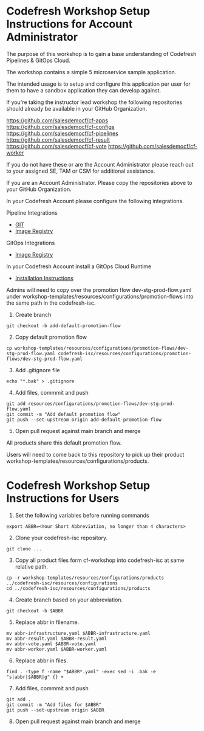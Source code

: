 # Codefresh Workshop Setup Instructions for Account Administrator

The purpose of this workshop is to gain a base understanding of Codefresh Pipelines & GitOps Cloud.

The workshop contains a simple 5 microservice sample application.

The intended usage is to setup and configure this application per user for them to have a sandbox application they can develop against.

If you're taking the instructor lead workshop the following repositories should already be available in your GitHub Organization.

https://github.com/salesdemocf/cf-apps
https://github.com/salesdemocf/cf-configs
https://github.com/salesdemocf/cf-pipelines
https://github.com/salesdemocf/cf-result
https://github.com/salesdemocf/cf-vote
https://github.com/salesdemocf/cf-worker

If you do not have these or are the Account Administrator please reach out to your assigned SE, TAM or CSM for additional assistance.

If you are an Account Administrator.  Please copy the repositories above to your GitHub Organization.

In your Codefresh Account please configure the following integrations.

Pipeline Integrations

- [GIT](https://codefresh.io/docs/docs/integrations/git-providers/#github)
- [Image Registry](https://codefresh.io/docs/docs/integrations/docker-registries/)

GitOps Integrations

- [Image Registry](https://codefresh.io/docs/docs/gitops-integrations/container-registries/)

In your Codefresh Account install a GitOps Cloud Runtime

- [Installation Instructions](https://codefresh.io/docs/docs/gitops-quick-start/quick-start-install-runtime/)

Admins will need to copy over the promotion flow dev-stg-prod-flow.yaml under workshop-templates/resources/configurations/promotion-flows into the same path in the codefresh-isc.  

1. Create branch
``` console
git checkout -b add-default-promotion-flow
```
2. Copy default promotion flow
``` console
cp workshop-templates/resources/configurations/promotion-flows/dev-stg-prod-flow.yaml codefresh-isc/resources/configurations/promotion-flows/dev-stg-prod-flow.yaml
```
3. Add .gitignore file
``` console
echo "*.bak" > .gitignore
```
4. Add files, commmit and push
``` console
git add resources/configurations/promotion-flows/dev-stg-prod-flow.yaml
git commit -m "Add default promotion flow"
git push --set-upstream origin add-default-promotion-flow
```
5. Open pull request against main branch and merge

All products share this default promotion flow.

Users will need to come back to this repository to pick up their product workshop-templates/resources/configurations/products.

# Codefresh Workshop Setup Instructions for Users

1. Set the following variables before running commands
``` console
export ABBR=<Your Short Abbreviation, no longer than 4 characters>
```
2. Clone your codefresh-isc repository.
``` console
git clone ...
```
3. Copy all product files form cf-workshop into codefresh-isc at same relative path.
```
cp -r workshop-templates/resources/configurations/products ../codefresh-isc/resources/configurations
cd ../codefresh-isc/resources/configurations/products
```
4. Create branch based on your abbreviation. 
``` console
git checkout -b $ABBR
```
5. Replace abbr in filename.
``` console
mv abbr-infrastructure.yaml $ABBR-infrastructure.yaml
mv abbr-result.yaml $ABBR-result.yaml
mv abbr-vote.yaml $ABBR-vote.yaml
mv abbr-worker.yaml $ABBR-worker.yaml
```
6. Replace abbr in files.
``` console
find . -type f -name "$ABBR*.yaml" -exec sed -i .bak -e "s|abbr|$ABBR|g" {} +
```
7. Add files, commmit and push
``` console
git add .
git commit -m "Add files for $ABBR"
git push --set-upstream origin $ABBR
```
8. Open pull request against main branch and merge
